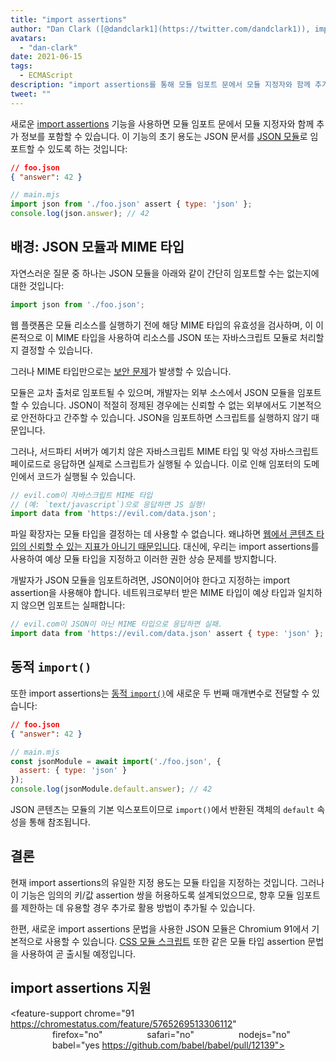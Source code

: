 ```yaml
---
title: "import assertions"
author: "Dan Clark ([@dandclark1](https://twitter.com/dandclark1)), import assertions를 강하게 주장하는 임포터"
avatars:
  - "dan-clark"
date: 2021-06-15
tags:
  - ECMAScript
description: "import assertions를 통해 모듈 임포트 문에서 모듈 지정자와 함께 추가 정보를 포함할 수 있습니다"
tweet: ""
---
```


새로운 [import assertions](https://github.com/tc39/proposal-import-assertions) 기능을 사용하면 모듈 임포트 문에서 모듈 지정자와 함께 추가 정보를 포함할 수 있습니다. 이 기능의 초기 용도는 JSON 문서를 [JSON 모듈](https://github.com/tc39/proposal-json-modules)로 임포트할 수 있도록 하는 것입니다:

<!--truncate-->
```json
// foo.json
{ "answer": 42 }
```

```javascript
// main.mjs
import json from './foo.json' assert { type: 'json' };
console.log(json.answer); // 42
```

## 배경: JSON 모듈과 MIME 타입

자연스러운 질문 중 하나는 JSON 모듈을 아래와 같이 간단히 임포트할 수는 없는지에 대한 것입니다:

```javascript
import json from './foo.json';
```

웹 플랫폼은 모듈 리소스를 실행하기 전에 해당 MIME 타입의 유효성을 검사하며, 이 이론적으로 이 MIME 타입을 사용하여 리소스를 JSON 또는 자바스크립트 모듈로 처리할지 결정할 수 있습니다.

그러나 MIME 타입만으로는 [보안 문제](https://github.com/w3c/webcomponents/issues/839)가 발생할 수 있습니다.

모듈은 교차 출처로 임포트될 수 있으며, 개발자는 외부 소스에서 JSON 모듈을 임포트할 수 있습니다. JSON이 적절히 정제된 경우에는 신뢰할 수 없는 외부에서도 기본적으로 안전하다고 간주할 수 있습니다. JSON을 임포트하면 스크립트를 실행하지 않기 때문입니다.

그러나, 서드파티 서버가 예기치 않은 자바스크립트 MIME 타입 및 악성 자바스크립트 페이로드로 응답하면 실제로 스크립트가 실행될 수 있습니다. 이로 인해 임포터의 도메인에서 코드가 실행될 수 있습니다.

```javascript
// evil.com이 자바스크립트 MIME 타입
// (예: `text/javascript`)으로 응답하면 JS 실행!
import data from 'https://evil.com/data.json';
```

파일 확장자는 모듈 타입을 결정하는 데 사용할 수 없습니다. 왜냐하면 [웹에서 콘텐츠 타입의 신뢰할 수 있는 지표가 아니기 때문입니다](https://github.com/tc39/proposal-import-assertions/blob/master/content-type-vs-file-extension.md). 대신에, 우리는 import assertions를 사용하여 예상 모듈 타입을 지정하고 이러한 권한 상승 문제를 방지합니다.

개발자가 JSON 모듈을 임포트하려면, JSON이어야 한다고 지정하는 import assertion을 사용해야 합니다. 네트워크로부터 받은 MIME 타입이 예상 타입과 일치하지 않으면 임포트는 실패합니다:

```javascript
// evil.com이 JSON이 아닌 MIME 타입으로 응답하면 실패.
import data from 'https://evil.com/data.json' assert { type: 'json' };
```

## 동적 `import()`

또한 import assertions는 [동적 `import()`](https://v8.dev/features/dynamic-import#dynamic)에 새로운 두 번째 매개변수로 전달할 수 있습니다:

```json
// foo.json
{ "answer": 42 }
```

```javascript
// main.mjs
const jsonModule = await import('./foo.json', {
  assert: { type: 'json' }
});
console.log(jsonModule.default.answer); // 42
```

JSON 콘텐츠는 모듈의 기본 익스포트이므로 `import()`에서 반환된 객체의 `default` 속성을 통해 참조됩니다.

## 결론

현재 import assertions의 유일한 지정 용도는 모듈 타입을 지정하는 것입니다. 그러나 이 기능은 임의의 키/값 assertion 쌍을 허용하도록 설계되었으므로, 향후 모듈 임포트를 제한하는 데 유용할 경우 추가로 활용 방법이 추가될 수 있습니다.

한편, 새로운 import assertions 문법을 사용한 JSON 모듈은 Chromium 91에서 기본적으로 사용할 수 있습니다. [CSS 모듈 스크립트](https://chromestatus.com/feature/5948572598009856) 또한 같은 모듈 타입 assertion 문법을 사용하여 곧 출시될 예정입니다.

## import assertions 지원

<feature-support chrome="91 https://chromestatus.com/feature/5765269513306112"
                 firefox="no"
                 safari="no"
                 nodejs="no"
                 babel="yes https://github.com/babel/babel/pull/12139"></feature-support>
